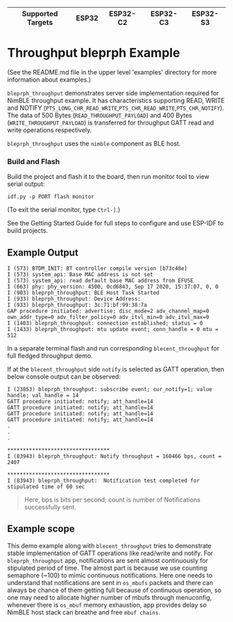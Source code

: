 | Supported Targets | ESP32 | ESP32-C2 | ESP32-C3 | ESP32-S3 |
| ----------------- | ----- | -------- | -------- | -------- |

# Throughput bleprph Example

(See the README.md file in the upper level 'examples' directory for more information about examples.)

`bleprph_throughput` demonstrates server side implementation required for NimBLE throughput example. It has characteristics supporting READ, WRITE and NOTIFY (`PTS_LONG_CHR_READ_WRITE`,`PTS_CHR_READ_WRITE`,`PTS_CHR_NOTIFY`). The data of 500 Bytes (`READ_THROUGHPUT_PAYLOAD`) and 400 Bytes (`WRITE_THROUGHPUT_PAYLOAD`) is transferred for throughput GATT read and write operations respectively.

`bleprph_throughput` uses the `nimble` component as BLE host.

### Build and Flash

Build the project and flash it to the board, then run monitor tool to view serial output:

```
idf.py -p PORT flash monitor
```

(To exit the serial monitor, type ``Ctrl-]``.)

See the Getting Started Guide for full steps to configure and use ESP-IDF to build projects.

## Example Output

```
I (573) BTDM_INIT: BT controller compile version [b73c48e]
I (573) system_api: Base MAC address is not set
I (573) system_api: read default base MAC address from EFUSE
I (663) phy: phy_version: 4500, 0cd6843, Sep 17 2020, 15:37:07, 0, 0
I (903) bleprph_throughput: BLE Host Task Started
I (933) bleprph_throughput: Device Address:
I (933) bleprph_throughput: 3c:71:bf:99:38:7a
GAP procedure initiated: advertise; disc_mode=2 adv_channel_map=0 own_addr_type=0 adv_filter_policy=0 adv_itvl_min=0 adv_itvl_max=0
I (1403) bleprph_throughput: connection established; status = 0
I (1433) bleprph_throughput: mtu update event; conn_handle = 0 mtu = 512

```

In a separate terminal flash and run corresponding `blecent_throughput` for full fledged throughput demo.

If at the `blecent_throughput` side `notify` is selected as GATT operation, then below console output can be observed:

```
I (23853) bleprph_throughput: subscribe event; cur_notify=1; value handle; val_handle = 14
GATT procedure initiated: notify; att_handle=14
GATT procedure initiated: notify; att_handle=14
GATT procedure initiated: notify; att_handle=14
GATT procedure initiated: notify; att_handle=14
.
.
.

*********************************
I (83943) bleprph_throughput: Notify throughput = 160466 bps, count = 2407

*********************************
I (83943) bleprph_throughput:  Notification test completed for stipulated time of 60 sec

```

> Here, bps is bits per second; count is number of Notifications successfully sent.

## Example scope

This demo example along with `blecent_throughput` tries to demonstrate stable implementation of GATT operations like read/write and notify. For `bleprph_throughput` app, notifications are sent almost continuously for stipulated period of time. The almost part is because we use counting semaphore (~100) to mimic continuous notifications.  Here one needs to understand that notifications are sent in `os_mbufs` packets and there can always be chance of them getting full because of continuous operation, so one may need to allocate higher number of mbufs through menuconfig, whenever there is `os_mbuf` memory exhaustion, app provides delay so NimBLE host stack can breathe and free `mbuf chains`.

